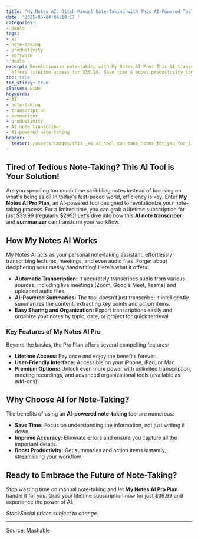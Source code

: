 ```yaml
---
title: 'My Notes AI: Ditch Manual Note-Taking with This AI-Powered Tool'
date: '2025-06-04 06:19:17 '
categories:
- Deals
tags:
- ai
- note-taking
- productivity
- software
- deals
excerpt: Revolutionize note-taking with My Notes AI Pro! This AI transcriber & summarizer
  offers lifetime access for $39.99. Save time & boost productivity today!
toc: true
toc_sticky: true
classes: wide
keywords:
- AI
- note-taking
- transcription
- summarizer
- productivity
- AI note transcriber
- AI-powered note-taking
header:
  teaser: /assets/images/this__40_ai_tool_can_take_notes_for_you_for_life_20250604061917.jpg
---
```


## Tired of Tedious Note-Taking? This AI Tool is Your Solution!

Are you spending too much time scribbling notes instead of focusing on what's being said? In today's fast-paced world, efficiency is key. Enter **My Notes AI Pro Plan**, an AI-powered tool designed to revolutionize your note-taking process. For a limited time, you can grab a lifetime subscription for just $39.99 (regularly $299)! Let's dive into how this **AI note transcriber** and **summarizer** can transform your workflow.

## How My Notes AI Works

My Notes AI acts as your personal note-taking assistant, effortlessly transcribing lectures, meetings, and even audio files. Forget about deciphering your messy handwriting! Here's what it offers:

*   **Automatic Transcription:** It accurately transcribes audio from various sources, including live meetings (Zoom, Google Meet, Teams) and uploaded audio files.
*   **AI-Powered Summaries:** The tool doesn't just transcribe; it intelligently summarizes the content, extracting key points and action items.
*   **Easy Sharing and Organization:** Export transcriptions easily and organize your notes by topic, date, or project for quick retrieval.

### Key Features of My Notes AI Pro

Beyond the basics, the Pro Plan offers several compelling features:

*   **Lifetime Access:** Pay once and enjoy the benefits forever.
*   **User-Friendly Interface:** Accessible on your iPhone, iPad, or Mac.
*   **Premium Options:** Unlock even more power with unlimited transcription, meeting recordings, and advanced organizational tools (available as add-ons).

## Why Choose AI for Note-Taking?

The benefits of using an **AI-powered note-taking** tool are numerous:

*   **Save Time:** Focus on understanding the information, not just writing it down.
*   **Improve Accuracy:** Eliminate errors and ensure you capture all the important details.
*   **Boost Productivity:** Get summaries and action items instantly, streamlining your workflow.

## Ready to Embrace the Future of Note-Taking?

Stop wasting time on manual note-taking and let **My Notes AI Pro Plan** handle it for you. Grab your lifetime subscription now for just $39.99 and experience the power of AI. 

*StackSocial prices subject to change.*

---

Source: [Mashable](https://mashable.com/uk/deals/june-4-my-notes-ai-pro-plan-clone)